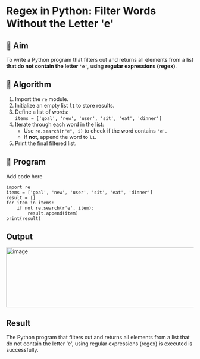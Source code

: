 # Regex in Python: Filter Words Without the Letter 'e'

## 🎯 Aim
To write a Python program that filters out and returns all elements from a list **that do not contain the letter `'e'`**, using **regular expressions (regex)**.

## 🧠 Algorithm
1. Import the `re` module.
2. Initialize an empty list `l1` to store results.
3. Define a list of words:  
   `items = ['goal', 'new', 'user', 'sit', 'eat', 'dinner']`
4. Iterate through each word in the list:
   - Use `re.search(r"e", i)` to check if the word contains `'e'`.
   - If **not**, append the word to `l1`.
5. Print the final filtered list.

## 🧾 Program
Add code here
```
import re
items = ['goal', 'new', 'user', 'sit', 'eat', 'dinner']
result = []
for item in items:
    if not re.search(r'e', item):
        result.append(item)
print(result)
```
## Output
<img width="531" height="161" alt="image" src="https://github.com/user-attachments/assets/88bc6289-37e0-4a4a-8321-22b9f7cda675" />

## Result
The Python program that filters out and returns all elements from a list that do not contain the letter 'e', using regular expressions (regex) is executed is successfully.


